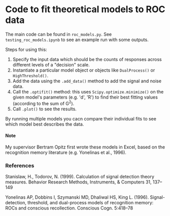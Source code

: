 # Code to fit theoretical models to ROC data

The main code can be found in `roc_models.py`. See `testing_roc_models.ipynb` to see an example run with some outputs.

Steps for using this:
1. Specify the input data which should be the counts of responses across different levels of a "decision" scale. 
2. Instantiate a particular model object or objects like `DualProcess()` or `HighThreshold()`. 
3. Add the data using the `.add_data()` method to add the signal and noise data.
4. Call the `.optifit()` method: this uses `Scipy.optimize.minimize()` on the given model's parameters (e.g. 'd', 'R') to find their best fitting values (according to the sum of G<sup>2</sup>).
5. Call `.plot()` to see the results.

By running multiple models you cacn compare their individual fits to see which model best describes the data. 


#### Note
My supervisor Bertram Opitz first wrote these models in Excel, based on the recognition memory literature (e.g. Yonelinas et al., 1996).

### References
Stanislaw, H., Todorov, N. (1999). Calculation of signal detection theory measures. Behavior Research Methods, Instruments, & Computers 31, 137–149

Yonelinas AP, Dobbins I, Szymanski MD, Dhaliwal HS, King L. (1996). Signal-detection, threshold, and dual-process models of recognition memory: ROCs and conscious recollection. Conscious Cogn. 5:418–78
